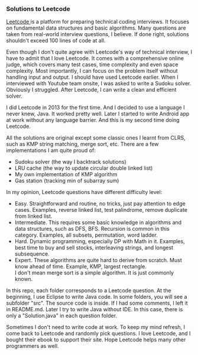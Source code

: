 <h3> Solutions to Leetcode </h3>

<a href="www.leetcode.com"> Leetcode </a> is a platform for preparing technical coding interviews. It focuses on fundamental data structures and basic algorithms. Many questions are taken from real-world interview questions, I believe. If done right, solutions shouldn't exceed 100 lines of code at all. <p>

Even though I don't quite agree with Leetcode's way of technical interview, I have to admit that I love Leetcode. It comes with a comprehensive online judge, which covers many test cases, time complexity and even space complexity. Most importantly, I can focus on the problem itself without handling input and output. I should have used Leetcode earlier. When I interviewed with Youtube team onsite, I was asked to write a Sudoku solver. Obviously I struggled. After Leetcode, I can write a  clean and efficient solver. <p>

I did Leetcode in 2013 for the first time. And I decided to use a language I never knew, Java. It worked pretty well. Later I started to write Android app at work without any language barrier. And this is my second time doing Leetcode. <p>

All the solutions are original except some classic ones I learnt from CLRS, such as KMP string matching, merge sort, etc. There are a few implementations I am quite proud of: <br>
 - Sudoku solver (the way I backtrack solutions) <br>
 - LRU cache (the way to update circular double linked list)<br>
 - My own implementation of KMP algorithm<br>
 - Gas station (tracking min of subarray sum) <p>

In my opinion, Leetcode questions have different difficulty level:
 - Easy. Straightforward and routine, no tricks, just pay attention to edge cases. Examples, reverse linked list, test palindrome, remove duplicate from linked list.
 - Intermediate. This requires some basic knowledge in algorithms and data structures, such as DFS, BFS. Recursion is common in this category. Examples, all subsets, permutation, word ladder.
 - Hard. Dynamic programming, especially DP with Math in it. Examples, best time to buy and sell stocks, interleaving strings, and longest subsequence.
 - Expert. These algorithms are quite hard to derive from scratch. Must know ahead of time. Example, KMP, largest rectangle. <br>
I don't mean merge sort is a simple algorithm. It is just commonly known.<p>

In this repo, each folder corresponds to a Leetcode question. At the beginning, I use Eclipse to write Java code. In some folders, you will see a subfolder "src". The source code is inside. If I had some comments, I left it in README.md. Later I try to write Java without IDE. In this case, there is only a "Solution.java" in each question folder. <p>

Sometimes I don't need to write code at work. To keep my mind refresh, I come back to Leetcode and randomly pick questions. I love Leetcode, and I bought their ebook to support their site. Hope Leetcode helps many other programmers as well.


